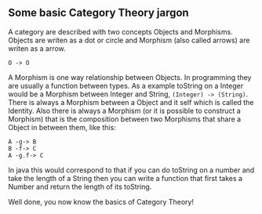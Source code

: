 
## Some basic Category Theory jargon

A category are described with two concepts Objects and Morphisms. Objects are writen as a dot or circle and Morphism (also called arrows) are writen as a arrow.

`O -> O`

A Morphism is one way relationship between Objects. In programming they are usually a function between types. As a example toString on a Integer would be a Morphism between Integer and String, `(Integer) -> (String)`. There is always a Morphism between a Object and it self which is called the Identity. Also there is always a Morphism (or it is possible to construct a Morphism) that is the composition between two Morphisms that share a Object in between them, like this:

```
A -g-> B
B -f-> C
A -g.f-> C
```

In java this would correspond to that if you can do toString on a number and take the length of a String then you can write a function that first takes a Number and return the length of its toString.

Well done, you now know the basics of Category Theory!